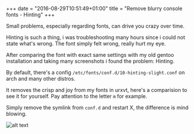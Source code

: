 +++
date = "2016-08-29T10:51:49+01:00"
title = "Remove blurry console fonts - Hinting"
+++

Small problems, especially regarding fonts, can drive you crazy over time.

Hinting is such a thing, i was troubleshooting many hours since i could not state what's wrong. The font simply felt wrong, really hurt my eye.

After comparing the font with exact same settings with my old gentoo installation and taking many screenshots i found the problem: Hinting.

By default, there's a config `/etc/fonts/conf.d/10-hinting-slight.conf` on arch and many other distros.

It removes the crisp and joy from my fonts in urxvt, here's a comparision to see it for yourself.
Pay attention to the letter `m` for example.

Simply remove the symlink from `conf.d` and restart X, the difference is mind blowing.

![alt text](/posts/2016-08_blurry-fonts-hinting.png "Font hinting")
